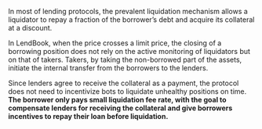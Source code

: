 <!-- 
We say low so :

* liquidation fee of 4% for price-based liquidation
* liquidation fee of 3% for interest-based liquidation
-->

In most of lending protocols, the prevalent liquidation mechanism allows a liquidator to repay a fraction of the borrower’s debt and acquire its collateral at a discount. 

In LendBook, when the price crosses a limit price, the closing of a borrowing position does not rely on the active monitoring of liquidators but on that of takers. Takers, by taking the non-borrowed part of the assets, initiate the internal transfer from the borrowers to the lenders. 

Since lenders agree to receive the collateral as a payment, the protocol does not need to incentivize bots to liquidate unhealthy positions on time. **The borrower only pays small liquidation fee rate, with the goal to compensate lenders for receiving the collateral and give borrowers incentives to repay their loan before liquidation.**